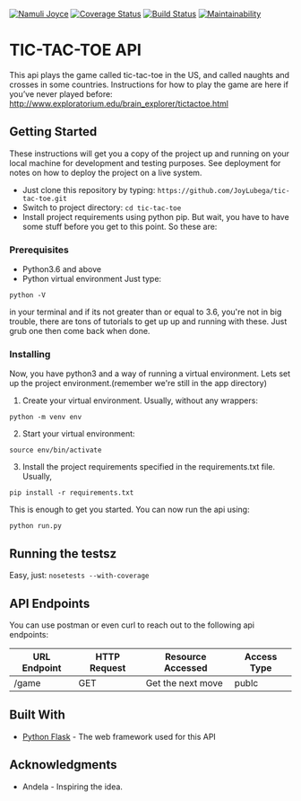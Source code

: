 [![Namuli Joyce](https://img.shields.io/badge/Namuli%20Joyce-TicTacToe-green.svg)]()
[![Coverage Status](https://coveralls.io/repos/github/JoyLubega/tic-tac-toe/badge.svg?branch=ft-gameplay)](https://coveralls.io/github/JoyLubega/tic-tac-toe?branch=ft-gameplay)
[![Build Status](https://travis-ci.org/JoyLubega/tic-tac-toe.svg?branch=master)](https://travis-ci.org/JoyLubega/tic-tac-toe)
 [![Maintainability](https://api.codeclimate.com/v1/badges/93370e098a6dc0e82c5e/maintainability)](https://codeclimate.com/github/JoyLubega/tic-tac-toe/maintainability)

# TIC-TAC-TOE API

This api plays the game called tic-tac-toe in the US, and called naughts and crosses in some countries.  Instructions for how to play the game are here if you’ve never played before: http://www.exploratorium.edu/brain_explorer/tictactoe.html

## Getting Started

These instructions will get you a copy of the project up and running on your local machine for development and testing purposes. See deployment for notes on how to deploy the project on a live system.
- Just clone this repository by typing: `https://github.com/JoyLubega/tic-tac-toe.git`
- Switch to project directory: `cd tic-tac-toe`
- Install project requirements using python pip. But wait, you have to have some stuff before you get to this point. So these are:

### Prerequisites

- Python3.6 and above
- Python virtual environment
Just type:
```
python -V
```
in your terminal and if its not greater than or equal to 3.6, you're not in big trouble, there are tons of tutorials to get up up and running with these. Just grub one then come back when done.

### Installing

Now, you have python3 and a way of running a virtual environment. Lets set up the project environment.(remember we're still in the app directory)

1. Create your virtual environment. Usually, without any wrappers:
```
python -m venv env
```
2. Start your virtual environment:
```
source env/bin/activate
```
3. Install the project requirements specified in the requirements.txt file. Usually,
```
pip install -r requirements.txt
```


This is enough to get you started.
You can now run the api using:

`python run.py`

    
## Running the testsz

Easy, just: `nosetests --with-coverage`

## API Endpoints
You can use postman or even curl to reach out to the following api endpoints:

URL Endpoint	|               HTTP Request    | Resource Accessed | Access Type|
----------------|-----------------|-------------|------------------
/game           |      GET	      | Get the next move|publc




## Built With

* [Python Flask](https://www.fullstackpython.com/flask.html) - The web framework used for this API

## Acknowledgments

* Andela  - Inspiring the idea.